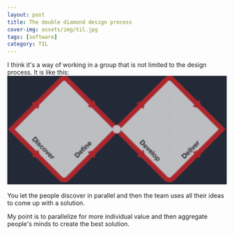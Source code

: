 ```yaml
---
layout: post
title: The double diamond design process
cover-img: assets/img/til.jpg
tags: [software]
category: TIL
---
```


I think it's a way of working in a group that is not limited to the design process.
It is like this:
![Double Diamond Design Process](/assets/img/double-diamond.png)

You let the people discover in parallel and then the team uses all their ideas to come up with a solution. 

My point is to parallelize for more individual value and then aggregate people's minds to create the best solution.